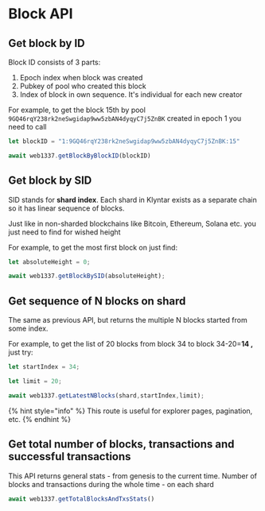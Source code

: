 # Block API

## Get block by ID

Block ID consists of 3 parts:

1. Epoch index when block was created
2. Pubkey of pool who created this block
3. Index of block in own sequence. It's individual for each new creator

For example, to get the block 15th by pool `9GQ46rqY238rk2neSwgidap9ww5zbAN4dyqyC7j5ZnBK` created in epoch 1 you need to call

```javascript
let blockID = "1:9GQ46rqY238rk2neSwgidap9ww5zbAN4dyqyC7j5ZnBK:15"

await web1337.getBlockByBlockID(blockID)
```

## Get block by SID

SID stands for **shard index**. Each shard in Klyntar exists as a separate chain so it has linear sequence of blocks.

Just like in non-sharded blockchains like Bitcoin, Ethereum, Solana etc. you just need to find for wished height

For example, to get the most first block on just find:

```javascript
let absoluteHeight = 0;

await web1337.getBlockBySID(absoluteHeight);
```

## Get sequence of N blocks on shard

The same as previous API, but returns the multiple N blocks started from some index.

For example, to get the list of 20 blocks from block 34 to block 34-20=**14 ,** just try:

```javascript
let startIndex = 34;

let limit = 20;

await web1337.getLatestNBlocks(shard,startIndex,limit);
```

{% hint style="info" %}
This route is useful for explorer pages, pagination, etc.
{% endhint %}

## Get total number of blocks, transactions and successful transactions

This API returns general stats - from genesis to the current time. Number of blocks and transactions during the whole time - on each shard

```javascript
await web1337.getTotalBlocksAndTxsStats()
```
